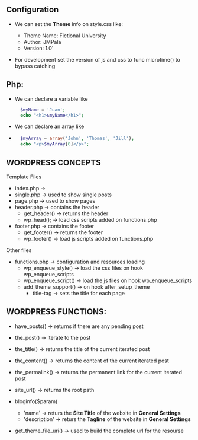 ## Configuration
- We can set the **Theme** info on style.css like:
  - Theme Name: Fictional University
  - Author: JMPala
  - Version: 1.0'

- For development set the version of js and css to func microtime() to bypass catching

## Php:
- We can declare a variable like
  ```php
    $myName = 'Juan';
    echo "<h1>$myName</h1>";
  ```
- We can declare an array like
- ```php
    $myArray = array('John', 'Thomas', 'Jill');
    echo "<p>$myArray[0]</p>";
  ```

## WORDPRESS CONCEPTS
Template Files
- index.php -> 
- single.php -> used to show single posts
- page.php -> used to show pages
- header.php -> contains the header
  - get_header() -> returns the header
  - wp_head(); -> load css scripts added on functions.php
- footer.php -> contains the footer
  - get_footer() -> returns the footer
  - wp_footer() -> load js scripts added on functions.php

Other files
- functions.php -> configuration and resources loading
  - wp_enqueue_style() -> load the css files on hook wp_enqueue_scripts
  - wp_enqueue_script() -> load the js files on hook wp_enqueue_scripts
  - add_theme_support() -> on hook after_setup_theme
    - title-tag -> sets the title for each page

## WORDPRESS FUNCTIONS:
- have_posts() -> returns if there are any pending post
- the_post() -> iterate to the post
- the_title() -> returns the title of the current iterated post
- the_content() -> returns the content of the current iterated post
- the_permalink() -> returns the permanent link for the current iterated post
- site_url() -> returns the root path

- bloginfo($param)
  - 'name' -> returs the **Site Title** of the website in **General Settings**
  - 'description' -> returs the **Tagline** of the website in **General Settings**

- get_theme_file_uri() -> used to build the complete url for the resourse